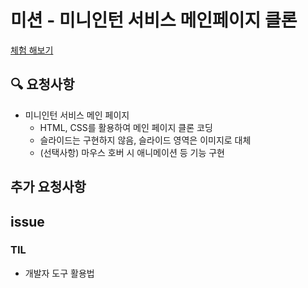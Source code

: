# 미션 - 미니인턴 서비스 메인페이지 클론
<a href="">체험 해보기</a>
<img src="">

## 🔍 요청사항
- 미니인턴 서비스 메인 페이지
    -  HTML, CSS를 활용하여 메인 페이지 클론 코딩
    - 슬라이드는 구현하지 않음, 슬라이드 영역은 이미지로 대체
    - (선택사항) 마우스 호버 시 애니메이션 등 기능 구현

## 추가 요청사항

## issue


### TIL
- 개발자 도구 활용법